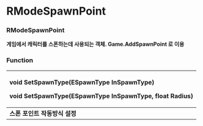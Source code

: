 # RModeSpawnPoint



### **RModeSpawnPoint**

**게임에서 캐릭터를 스폰하는데 사용되는 객체. Game.AddSpawnPoint 로 이용**  


### **Function**

<table>
  <thead>
    <tr>
      <th style="text-align:left">
        <p><b>void SetSpawnType(ESpawnType InSpawnType)</b>
        </p>
        <p><b>void SetSpawnType(ESpawnType InSpawnType, float Radius)</b>
        </p>
      </th>
    </tr>
  </thead>
  <tbody>
    <tr>
      <td style="text-align:left"><b>&#xC2A4;&#xD3F0; &#xD3EC;&#xC778;&#xD2B8; &#xC791;&#xB3D9;&#xBC29;&#xC2DD; &#xC124;&#xC815;</b>
      </td>
    </tr>
  </tbody>
</table>